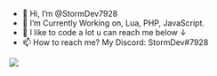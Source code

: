 - 👋 Hi, I’m @StormDev7928
- 👀 I’m Currently Working on, Lua, PHP, JavaScript.
- 🌱 I like to code a lot u can reach me below ↓
- 📫 How to reach me? My Discord: StormDev#7928
<img src= "https://github-readme-stats.vercel.app/api?username=StormDev7928&&show_icons=true&title_color=ffffff&icon_color=bb2acf&text_color=daf7dc&bg_color=151515">

